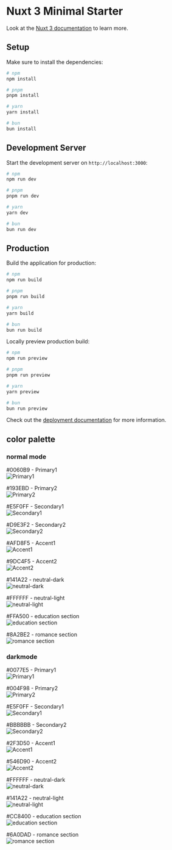 # Nuxt 3 Minimal Starter

Look at the [Nuxt 3 documentation](https://nuxt.com/docs/getting-started/introduction) to learn more.

## Setup

Make sure to install the dependencies:

```bash
# npm
npm install

# pnpm
pnpm install

# yarn
yarn install

# bun
bun install
```

## Development Server

Start the development server on `http://localhost:3000`:

```bash
# npm
npm run dev

# pnpm
pnpm run dev

# yarn
yarn dev

# bun
bun run dev
```

## Production

Build the application for production:

```bash
# npm
npm run build

# pnpm
pnpm run build

# yarn
yarn build

# bun
bun run build
```

Locally preview production build:

```bash
# npm
npm run preview

# pnpm
pnpm run preview

# yarn
yarn preview

# bun
bun run preview
```

Check out the [deployment documentation](https://nuxt.com/docs/getting-started/deployment) for more information.

## color palette

### normal mode

#0060B9 - Primary1  
![Primary1](https://img.shields.io/badge/Primary1-0060B9-0060B9)

#193EBD - Primary2  
![Primary2](https://img.shields.io/badge/Primary2-193EBD-193EBD)

#E5F0FF - Secondary1  
![Secondary1](https://img.shields.io/badge/Secondary1-E5F0FF-E5F0FF)

#D9E3F2 - Secondary2  
![Secondary2](https://img.shields.io/badge/Secondary2-D9E3F2-D9E3F2)

#AFD8F5 - Accent1  
![Accent1](https://img.shields.io/badge/Accent1-AFD8F5-AFD8F5)

#9DC4F5 - Accent2  
![Accent2](https://img.shields.io/badge/Accent2-9DC4F5-9DC4F5)

#141A22 - neutral-dark  
![neutral-dark](https://img.shields.io/badge/neutral--dark-141A22-141A22)

#FFFFFF - neutral-light  
![neutral-light](https://img.shields.io/badge/neutral--light-FFFFFF-FFFFFF)

#FFA500 - education section  
![education section](https://img.shields.io/badge/education--section-FFA500-FFA500)

#8A2BE2 - romance section  
![romance section](https://img.shields.io/badge/romance--section-8A2BE2-8A2BE2)

### darkmode

#0077E5 - Primary1  
![Primary1](https://img.shields.io/badge/Primary1-0077E5-0077E5)

#004F98 - Primary2  
![Primary2](https://img.shields.io/badge/Primary2-004F98-004F98)

#E5F0FF - Secondary1  
![Secondary1](https://img.shields.io/badge/Secondary1-E5F0FF-E5F0FF)

#BBBBBB - Secondary2  
![Secondary2](https://img.shields.io/badge/Secondary2-BBBBBB-BBBBBB)

#2F3D50 - Accent1  
![Accent1](https://img.shields.io/badge/Accent1-2F3D50-2F3D50)

#546D90 - Accent2  
![Accent2](https://img.shields.io/badge/Accent2-546D90-546D90)

#FFFFFF - neutral-dark  
![neutral-dark](https://img.shields.io/badge/neutral--dark-FFFFFF-FFFFFF)

#141A22 - neutral-light  
![neutral-light](https://img.shields.io/badge/neutral--light-141A22-141A22)

#CC8400 - education section  
![education section](https://img.shields.io/badge/education--section-CC8400-CC8400)

#6A0DAD - romance section  
![romance section](https://img.shields.io/badge/romance--section-6A0DAD-6A0DAD)
